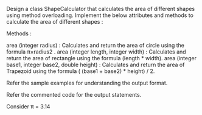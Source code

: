 Design a class ShapeCalculator that calculates the area of different shapes using method overloading. Implement the below attributes and methods to calculate the area of different shapes :

Methods :

area (integer radius) : Calculates and return the area of circle using the formula π×radius2 .
area (integer length, integer width) : Calculates and return the area of rectangle using the formula (length * width).
area (integer base1, integer base2, double height) : Calculates and return the area of Trapezoid using the formula ( (base1 + base2) * height) / 2.


Refer the sample examples for understanding the output format.

Refer the commented code for the output statements.

Consider π = 3.14
